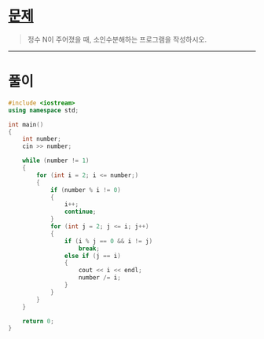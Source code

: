 # [문제](https://www.acmicpc.net/problem/11653 "#11653번")
  
> 정수 N이 주어졌을 때, 소인수분해하는 프로그램을 작성하시오.
<hr/>

# 풀이

```cpp
#include <iostream>
using namespace std;

int main() 
{
    int number;
    cin >> number;

    while (number != 1)
    {
        for (int i = 2; i <= number;)
        {
            if (number % i != 0)
            {
                i++;
                continue;
            }
            for (int j = 2; j <= i; j++)
            {
                if (i % j == 0 && i != j)
                    break;
                else if (j == i)
                {
                    cout << i << endl;
                    number /= i;
                }
            }
        }
    }

    return 0;
}
```

